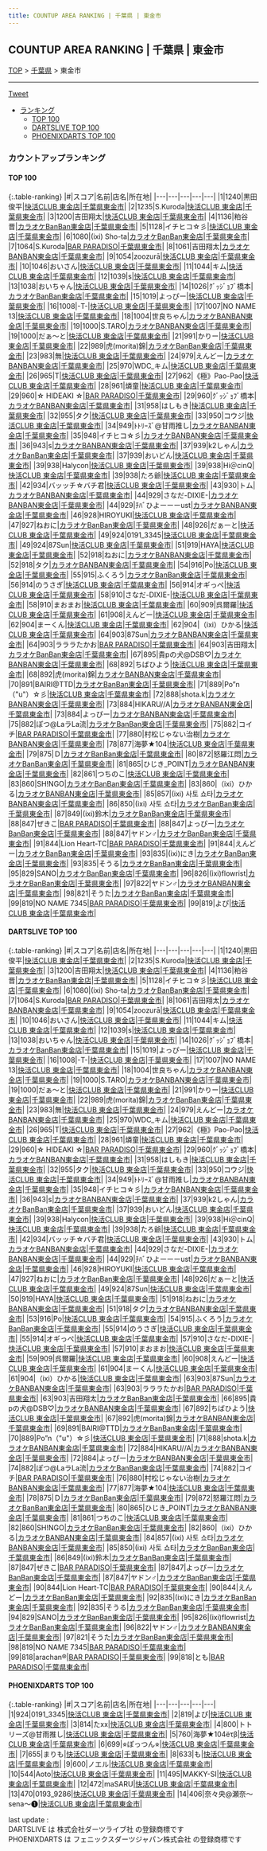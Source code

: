 ```yaml
---
title: COUNTUP AREA RANKING | 千葉県 | 東金市
---
```

## COUNTUP AREA RANKING | 千葉県 | 東金市

[TOP](/darts/rank/) > [千葉県](/darts/rank/千葉県/) > 東金市

___

<a href="https://twitter.com/share?ref_src=twsrc%5Etfw" data-text="COUNTUP AREA RANKING | 千葉県東金市" class="twitter-share-button" data-hashtags="DARTSLIVE,PHOENIXDARTS,darts,ダーツ" data-show-count="false">Tweet</a>

* [ランキング](#カウントアップランキング)
    * [TOP 100](#top-100)
    * [DARTSLIVE TOP 100](#dartslive-top-100)
    * [PHOENIXDARTS TOP 100](#phoenixdarts-top-100)

### カウントアップランキング

#### TOP 100



{:.table-ranking}
|#|スコア|名前|店名|所在地|
|---|---|---|---|---|
|1|1240|<span class="rank-name-dl">黒田 俊平</span>|<a href="https://search.dartslive.com/jp/shop/4d7c49cbfbcb41c65f9f3321c1147265">快活CLUB 東金店</a>|<a href="/darts/rank/千葉県/東金市">千葉県東金市</a>|
|2|1235|<span class="rank-name-dl">S.Kuroda</span>|<a href="https://search.dartslive.com/jp/shop/4d7c49cbfbcb41c65f9f3321c1147265">快活CLUB 東金店</a>|<a href="/darts/rank/千葉県/東金市">千葉県東金市</a>|
|3|1200|<span class="rank-name-dl">吉田翔太</span>|<a href="https://search.dartslive.com/jp/shop/4d7c49cbfbcb41c65f9f3321c1147265">快活CLUB 東金店</a>|<a href="/darts/rank/千葉県/東金市">千葉県東金市</a>|
|4|1136|<span class="rank-name-dl">粕谷　晋</span>|<a href="https://search.dartslive.com/jp/shop/6c688163fdbaffdf0d9b047a20a7ba1e">カラオケBanBan東金店</a>|<a href="/darts/rank/千葉県/東金市">千葉県東金市</a>|
|5|1128|<span class="rank-name-dl">イチヒコ☆彡</span>|<a href="https://search.dartslive.com/jp/shop/4d7c49cbfbcb41c65f9f3321c1147265">快活CLUB 東金店</a>|<a href="/darts/rank/千葉県/東金市">千葉県東金市</a>|
|6|1080|<span class="rank-name-dl">(ixi) Sho-ta</span>|<a href="https://search.dartslive.com/jp/shop/6c688163fdbaffdf0d9b047a20a7ba1e">カラオケBanBan東金店</a>|<a href="/darts/rank/千葉県/東金市">千葉県東金市</a>|
|7|1064|<span class="rank-name-dl">S.Kuroda</span>|<a href="https://search.dartslive.com/jp/shop/f03f84e544e5cab50d9b047a20a7ba1e">BAR PARADISO</a>|<a href="/darts/rank/千葉県/東金市">千葉県東金市</a>|
|8|1061|<span class="rank-name-dl">吉田翔太</span>|<a href="https://search.dartslive.com/jp/shop/6c688163fdbaffdf0d9b047a20a7ba1e">カラオケBANBAN東金店</a>|<a href="/darts/rank/千葉県/東金市">千葉県東金市</a>|
|9|1054|<span class="rank-name-dl">zoozurā</span>|<a href="https://search.dartslive.com/jp/shop/4d7c49cbfbcb41c65f9f3321c1147265">快活CLUB 東金店</a>|<a href="/darts/rank/千葉県/東金市">千葉県東金市</a>|
|10|1046|<span class="rank-name-dl">おいさん</span>|<a href="https://search.dartslive.com/jp/shop/4d7c49cbfbcb41c65f9f3321c1147265">快活CLUB 東金店</a>|<a href="/darts/rank/千葉県/東金市">千葉県東金市</a>|
|11|1044|<span class="rank-name-dl">キム</span>|<a href="https://search.dartslive.com/jp/shop/4d7c49cbfbcb41c65f9f3321c1147265">快活CLUB 東金店</a>|<a href="/darts/rank/千葉県/東金市">千葉県東金市</a>|
|12|1039|<span class="rank-name-dl">s</span>|<a href="https://search.dartslive.com/jp/shop/4d7c49cbfbcb41c65f9f3321c1147265">快活CLUB 東金店</a>|<a href="/darts/rank/千葉県/東金市">千葉県東金市</a>|
|13|1038|<span class="rank-name-dl">おいちゃん</span>|<a href="https://search.dartslive.com/jp/shop/4d7c49cbfbcb41c65f9f3321c1147265">快活CLUB 東金店</a>|<a href="/darts/rank/千葉県/東金市">千葉県東金市</a>|
|14|1026|<span class="rank-name-dl">ｸﾞｯｼﾞｮﾌﾞ橋本</span>|<a href="https://search.dartslive.com/jp/shop/6c688163fdbaffdf0d9b047a20a7ba1e">カラオケBanBan東金店</a>|<a href="/darts/rank/千葉県/東金市">千葉県東金市</a>|
|15|1019|<span class="rank-name-dl">よっぴー</span>|<a href="https://search.dartslive.com/jp/shop/4d7c49cbfbcb41c65f9f3321c1147265">快活CLUB 東金店</a>|<a href="/darts/rank/千葉県/東金市">千葉県東金市</a>|
|16|1008|<span class="rank-name-dl">-T-</span>|<a href="https://search.dartslive.com/jp/shop/4d7c49cbfbcb41c65f9f3321c1147265">快活CLUB 東金店</a>|<a href="/darts/rank/千葉県/東金市">千葉県東金市</a>|
|17|1007|<span class="rank-name-dl">NO NAME 13</span>|<a href="https://search.dartslive.com/jp/shop/4d7c49cbfbcb41c65f9f3321c1147265">快活CLUB 東金店</a>|<a href="/darts/rank/千葉県/東金市">千葉県東金市</a>|
|18|1004|<span class="rank-name-dl">世良ちゃん</span>|<a href="https://search.dartslive.com/jp/shop/6c688163fdbaffdf0d9b047a20a7ba1e">カラオケBANBAN東金店</a>|<a href="/darts/rank/千葉県/東金市">千葉県東金市</a>|
|19|1000|<span class="rank-name-dl">S.TARO</span>|<a href="https://search.dartslive.com/jp/shop/6c688163fdbaffdf0d9b047a20a7ba1e">カラオケBANBAN東金店</a>|<a href="/darts/rank/千葉県/東金市">千葉県東金市</a>|
|19|1000|<span class="rank-name-dl">だぁ〜と</span>|<a href="https://search.dartslive.com/jp/shop/4d7c49cbfbcb41c65f9f3321c1147265">快活CLUB 東金店</a>|<a href="/darts/rank/千葉県/東金市">千葉県東金市</a>|
|21|991|<span class="rank-name-dl">かりー</span>|<a href="https://search.dartslive.com/jp/shop/4d7c49cbfbcb41c65f9f3321c1147265">快活CLUB 東金店</a>|<a href="/darts/rank/千葉県/東金市">千葉県東金市</a>|
|22|989|<span class="rank-name-dl">虎(morita)錦</span>|<a href="https://search.dartslive.com/jp/shop/6c688163fdbaffdf0d9b047a20a7ba1e">カラオケBanBan東金店</a>|<a href="/darts/rank/千葉県/東金市">千葉県東金市</a>|
|23|983|<span class="rank-name-dl">無</span>|<a href="https://search.dartslive.com/jp/shop/4d7c49cbfbcb41c65f9f3321c1147265">快活CLUB 東金店</a>|<a href="/darts/rank/千葉県/東金市">千葉県東金市</a>|
|24|979|<span class="rank-name-dl">えんどー</span>|<a href="https://search.dartslive.com/jp/shop/6c688163fdbaffdf0d9b047a20a7ba1e">カラオケBANBAN東金店</a>|<a href="/darts/rank/千葉県/東金市">千葉県東金市</a>|
|25|970|<span class="rank-name-dl">WDC_キム</span>|<a href="https://search.dartslive.com/jp/shop/4d7c49cbfbcb41c65f9f3321c1147265">快活CLUB 東金店</a>|<a href="/darts/rank/千葉県/東金市">千葉県東金市</a>|
|26|965|<span class="rank-name-dl">T</span>|<a href="https://search.dartslive.com/jp/shop/4d7c49cbfbcb41c65f9f3321c1147265">快活CLUB 東金店</a>|<a href="/darts/rank/千葉県/東金市">千葉県東金市</a>|
|27|962|<span class="rank-name-dl">《極》Pao-Pao</span>|<a href="https://search.dartslive.com/jp/shop/4d7c49cbfbcb41c65f9f3321c1147265">快活CLUB 東金店</a>|<a href="/darts/rank/千葉県/東金市">千葉県東金市</a>|
|28|961|<span class="rank-name-dl">燐童</span>|<a href="https://search.dartslive.com/jp/shop/4d7c49cbfbcb41c65f9f3321c1147265">快活CLUB 東金店</a>|<a href="/darts/rank/千葉県/東金市">千葉県東金市</a>|
|29|960|<span class="rank-name-dl">☆ HIDEAKI ☆</span>|<a href="https://search.dartslive.com/jp/shop/f03f84e544e5cab50d9b047a20a7ba1e">BAR PARADISO</a>|<a href="/darts/rank/千葉県/東金市">千葉県東金市</a>|
|29|960|<span class="rank-name-dl">ｸﾞｯｼﾞｮﾌﾞ橋本</span>|<a href="https://search.dartslive.com/jp/shop/6c688163fdbaffdf0d9b047a20a7ba1e">カラオケBANBAN東金店</a>|<a href="/darts/rank/千葉県/東金市">千葉県東金市</a>|
|31|958|<span class="rank-name-dl">はしもき</span>|<a href="https://search.dartslive.com/jp/shop/4d7c49cbfbcb41c65f9f3321c1147265">快活CLUB 東金店</a>|<a href="/darts/rank/千葉県/東金市">千葉県東金市</a>|
|32|955|<span class="rank-name-dl">タク</span>|<a href="https://search.dartslive.com/jp/shop/4d7c49cbfbcb41c65f9f3321c1147265">快活CLUB 東金店</a>|<a href="/darts/rank/千葉県/東金市">千葉県東金市</a>|
|33|950|<span class="rank-name-dl">コウジ</span>|<a href="https://search.dartslive.com/jp/shop/4d7c49cbfbcb41c65f9f3321c1147265">快活CLUB 東金店</a>|<a href="/darts/rank/千葉県/東金市">千葉県東金市</a>|
|34|949|<span class="rank-name-dl">ﾄﾄﾘｰｽﾞ@甘雨推し</span>|<a href="https://search.dartslive.com/jp/shop/6c688163fdbaffdf0d9b047a20a7ba1e">カラオケBANBAN東金店</a>|<a href="/darts/rank/千葉県/東金市">千葉県東金市</a>|
|35|948|<span class="rank-name-dl">イチヒコ☆彡</span>|<a href="https://search.dartslive.com/jp/shop/6c688163fdbaffdf0d9b047a20a7ba1e">カラオケBANBAN東金店</a>|<a href="/darts/rank/千葉県/東金市">千葉県東金市</a>|
|36|943|<span class="rank-name-dl">s</span>|<a href="https://search.dartslive.com/jp/shop/6c688163fdbaffdf0d9b047a20a7ba1e">カラオケBANBAN東金店</a>|<a href="/darts/rank/千葉県/東金市">千葉県東金市</a>|
|37|939|<span class="rank-name-dl">k2しゃん</span>|<a href="https://search.dartslive.com/jp/shop/6c688163fdbaffdf0d9b047a20a7ba1e">カラオケBanBan東金店</a>|<a href="/darts/rank/千葉県/東金市">千葉県東金市</a>|
|37|939|<span class="rank-name-dl">おいどん</span>|<a href="https://search.dartslive.com/jp/shop/4d7c49cbfbcb41c65f9f3321c1147265">快活CLUB 東金店</a>|<a href="/darts/rank/千葉県/東金市">千葉県東金市</a>|
|39|938|<span class="rank-name-dl">Halycon</span>|<a href="https://search.dartslive.com/jp/shop/4d7c49cbfbcb41c65f9f3321c1147265">快活CLUB 東金店</a>|<a href="/darts/rank/千葉県/東金市">千葉県東金市</a>|
|39|938|<span class="rank-name-dl">Hi＠cinQ</span>|<a href="https://search.dartslive.com/jp/shop/4d7c49cbfbcb41c65f9f3321c1147265">快活CLUB 東金店</a>|<a href="/darts/rank/千葉県/東金市">千葉県東金市</a>|
|39|938|<span class="rank-name-dl">たろ爺</span>|<a href="https://search.dartslive.com/jp/shop/4d7c49cbfbcb41c65f9f3321c1147265">快活CLUB 東金店</a>|<a href="/darts/rank/千葉県/東金市">千葉県東金市</a>|
|42|934|<span class="rank-name-dl">バッッチ☆バチ君</span>|<a href="https://search.dartslive.com/jp/shop/4d7c49cbfbcb41c65f9f3321c1147265">快活CLUB 東金店</a>|<a href="/darts/rank/千葉県/東金市">千葉県東金市</a>|
|43|930|<span class="rank-name-dl">トム</span>|<a href="https://search.dartslive.com/jp/shop/6c688163fdbaffdf0d9b047a20a7ba1e">カラオケBANBAN東金店</a>|<a href="/darts/rank/千葉県/東金市">千葉県東金市</a>|
|44|929|<span class="rank-name-dl">さなだ-DIXIE-</span>|<a href="https://search.dartslive.com/jp/shop/6c688163fdbaffdf0d9b047a20a7ba1e">カラオケBANBAN東金店</a>|<a href="/darts/rank/千葉県/東金市">千葉県東金市</a>|
|44|929|<span class="rank-name-dl">ﾁﾊﾞひよーーーust</span>|<a href="https://search.dartslive.com/jp/shop/6c688163fdbaffdf0d9b047a20a7ba1e">カラオケBANBAN東金店</a>|<a href="/darts/rank/千葉県/東金市">千葉県東金市</a>|
|46|928|<span class="rank-name-dl">HIROYUKI</span>|<a href="https://search.dartslive.com/jp/shop/4d7c49cbfbcb41c65f9f3321c1147265">快活CLUB 東金店</a>|<a href="/darts/rank/千葉県/東金市">千葉県東金市</a>|
|47|927|<span class="rank-name-dl">ねおに</span>|<a href="https://search.dartslive.com/jp/shop/6c688163fdbaffdf0d9b047a20a7ba1e">カラオケBanBan東金店</a>|<a href="/darts/rank/千葉県/東金市">千葉県東金市</a>|
|48|926|<span class="rank-name-dl">だぁーと</span>|<a href="https://search.dartslive.com/jp/shop/4d7c49cbfbcb41c65f9f3321c1147265">快活CLUB 東金店</a>|<a href="/darts/rank/千葉県/東金市">千葉県東金市</a>|
|49|924|<span class="rank-name-pd">0191_3345</span>|<a href="https://vs.phoenixdarts.com/jp/shop/shopDetailInfo/s_9923?s_seq=9923">快活CLUB 東金店</a>|<a href="/darts/rank/千葉県/東金市">千葉県東金市</a>|
|49|924|<span class="rank-name-dl">87Sun</span>|<a href="https://search.dartslive.com/jp/shop/4d7c49cbfbcb41c65f9f3321c1147265">快活CLUB 東金店</a>|<a href="/darts/rank/千葉県/東金市">千葉県東金市</a>|
|51|919|<span class="rank-name-dl">HAYA</span>|<a href="https://search.dartslive.com/jp/shop/4d7c49cbfbcb41c65f9f3321c1147265">快活CLUB 東金店</a>|<a href="/darts/rank/千葉県/東金市">千葉県東金市</a>|
|52|918|<span class="rank-name-dl">ねおに</span>|<a href="https://search.dartslive.com/jp/shop/6c688163fdbaffdf0d9b047a20a7ba1e">カラオケBANBAN東金店</a>|<a href="/darts/rank/千葉県/東金市">千葉県東金市</a>|
|52|918|<span class="rank-name-dl">タク</span>|<a href="https://search.dartslive.com/jp/shop/6c688163fdbaffdf0d9b047a20a7ba1e">カラオケBANBAN東金店</a>|<a href="/darts/rank/千葉県/東金市">千葉県東金市</a>|
|54|916|<span class="rank-name-dl">Po</span>|<a href="https://search.dartslive.com/jp/shop/4d7c49cbfbcb41c65f9f3321c1147265">快活CLUB 東金店</a>|<a href="/darts/rank/千葉県/東金市">千葉県東金市</a>|
|55|915|<span class="rank-name-dl">ふくろう</span>|<a href="https://search.dartslive.com/jp/shop/6c688163fdbaffdf0d9b047a20a7ba1e">カラオケBanBan東金店</a>|<a href="/darts/rank/千葉県/東金市">千葉県東金市</a>|
|56|914|<span class="rank-name-dl">のうさぎ</span>|<a href="https://search.dartslive.com/jp/shop/4d7c49cbfbcb41c65f9f3321c1147265">快活CLUB 東金店</a>|<a href="/darts/rank/千葉県/東金市">千葉県東金市</a>|
|56|914|<span class="rank-name-dl">オギっぺ</span>|<a href="https://search.dartslive.com/jp/shop/4d7c49cbfbcb41c65f9f3321c1147265">快活CLUB 東金店</a>|<a href="/darts/rank/千葉県/東金市">千葉県東金市</a>|
|58|910|<span class="rank-name-dl">さなだ-DIXIE-</span>|<a href="https://search.dartslive.com/jp/shop/4d7c49cbfbcb41c65f9f3321c1147265">快活CLUB 東金店</a>|<a href="/darts/rank/千葉県/東金市">千葉県東金市</a>|
|58|910|<span class="rank-name-dl">まおまお</span>|<a href="https://search.dartslive.com/jp/shop/4d7c49cbfbcb41c65f9f3321c1147265">快活CLUB 東金店</a>|<a href="/darts/rank/千葉県/東金市">千葉県東金市</a>|
|60|909|<span class="rank-name-dl">呉爾羅</span>|<a href="https://search.dartslive.com/jp/shop/4d7c49cbfbcb41c65f9f3321c1147265">快活CLUB 東金店</a>|<a href="/darts/rank/千葉県/東金市">千葉県東金市</a>|
|61|908|<span class="rank-name-dl">えんどー</span>|<a href="https://search.dartslive.com/jp/shop/4d7c49cbfbcb41c65f9f3321c1147265">快活CLUB 東金店</a>|<a href="/darts/rank/千葉県/東金市">千葉県東金市</a>|
|62|904|<span class="rank-name-dl">まーくん</span>|<a href="https://search.dartslive.com/jp/shop/4d7c49cbfbcb41c65f9f3321c1147265">快活CLUB 東金店</a>|<a href="/darts/rank/千葉県/東金市">千葉県東金市</a>|
|62|904|<span class="rank-name-dl">（ixi）ひかる</span>|<a href="https://search.dartslive.com/jp/shop/4d7c49cbfbcb41c65f9f3321c1147265">快活CLUB 東金店</a>|<a href="/darts/rank/千葉県/東金市">千葉県東金市</a>|
|64|903|<span class="rank-name-dl">87Sun</span>|<a href="https://search.dartslive.com/jp/shop/6c688163fdbaffdf0d9b047a20a7ba1e">カラオケBANBAN東金店</a>|<a href="/darts/rank/千葉県/東金市">千葉県東金市</a>|
|64|903|<span class="rank-name-dl">ラララたかお</span>|<a href="https://search.dartslive.com/jp/shop/f03f84e544e5cab50d9b047a20a7ba1e">BAR PARADISO</a>|<a href="/darts/rank/千葉県/東金市">千葉県東金市</a>|
|64|903|<span class="rank-name-dl">吉田翔太</span>|<a href="https://search.dartslive.com/jp/shop/6c688163fdbaffdf0d9b047a20a7ba1e">カラオケBanBan東金店</a>|<a href="/darts/rank/千葉県/東金市">千葉県東金市</a>|
|67|895|<span class="rank-name-dl">貴pの犬@DSB♡</span>|<a href="https://search.dartslive.com/jp/shop/6c688163fdbaffdf0d9b047a20a7ba1e">カラオケBANBAN東金店</a>|<a href="/darts/rank/千葉県/東金市">千葉県東金市</a>|
|68|892|<span class="rank-name-dl">ちばひよう</span>|<a href="https://search.dartslive.com/jp/shop/4d7c49cbfbcb41c65f9f3321c1147265">快活CLUB 東金店</a>|<a href="/darts/rank/千葉県/東金市">千葉県東金市</a>|
|68|892|<span class="rank-name-dl">虎(morita)錦</span>|<a href="https://search.dartslive.com/jp/shop/6c688163fdbaffdf0d9b047a20a7ba1e">カラオケBANBAN東金店</a>|<a href="/darts/rank/千葉県/東金市">千葉県東金市</a>|
|70|891|<span class="rank-name-dl">BAIRI@TTD</span>|<a href="https://search.dartslive.com/jp/shop/6c688163fdbaffdf0d9b047a20a7ba1e">カラオケBanBan東金店</a>|<a href="/darts/rank/千葉県/東金市">千葉県東金市</a>|
|71|889|<span class="rank-name-dl">Po”n（&quot;u&quot;）☆彡</span>|<a href="https://search.dartslive.com/jp/shop/4d7c49cbfbcb41c65f9f3321c1147265">快活CLUB 東金店</a>|<a href="/darts/rank/千葉県/東金市">千葉県東金市</a>|
|72|888|<span class="rank-name-dl">shota.k</span>|<a href="https://search.dartslive.com/jp/shop/6c688163fdbaffdf0d9b047a20a7ba1e">カラオケBANBAN東金店</a>|<a href="/darts/rank/千葉県/東金市">千葉県東金市</a>|
|73|884|<span class="rank-name-dl">HIKARU//A</span>|<a href="https://search.dartslive.com/jp/shop/6c688163fdbaffdf0d9b047a20a7ba1e">カラオケBANBAN東金店</a>|<a href="/darts/rank/千葉県/東金市">千葉県東金市</a>|
|73|884|<span class="rank-name-dl">よっぴー</span>|<a href="https://search.dartslive.com/jp/shop/6c688163fdbaffdf0d9b047a20a7ba1e">カラオケBANBAN東金店</a>|<a href="/darts/rank/千葉県/東金市">千葉県東金市</a>|
|75|882|<span class="rank-name-dl">ぽつ@LaラLa流</span>|<a href="https://search.dartslive.com/jp/shop/6c688163fdbaffdf0d9b047a20a7ba1e">カラオケBanBan東金店</a>|<a href="/darts/rank/千葉県/東金市">千葉県東金市</a>|
|75|882|<span class="rank-name-dl">コイチ</span>|<a href="https://search.dartslive.com/jp/shop/f03f84e544e5cab50d9b047a20a7ba1e">BAR PARADISO</a>|<a href="/darts/rank/千葉県/東金市">千葉県東金市</a>|
|77|880|<span class="rank-name-dl">村松じゃない治樹</span>|<a href="https://search.dartslive.com/jp/shop/6c688163fdbaffdf0d9b047a20a7ba1e">カラオケBANBAN東金店</a>|<a href="/darts/rank/千葉県/東金市">千葉県東金市</a>|
|78|877|<span class="rank-name-dl">海夢★104</span>|<a href="https://search.dartslive.com/jp/shop/4d7c49cbfbcb41c65f9f3321c1147265">快活CLUB 東金店</a>|<a href="/darts/rank/千葉県/東金市">千葉県東金市</a>|
|79|875|<span class="rank-name-dl">Ｄ</span>|<a href="https://search.dartslive.com/jp/shop/6c688163fdbaffdf0d9b047a20a7ba1e">カラオケBanBan東金店</a>|<a href="/darts/rank/千葉県/東金市">千葉県東金市</a>|
|80|872|<span class="rank-name-dl">怒羅江悶</span>|<a href="https://search.dartslive.com/jp/shop/6c688163fdbaffdf0d9b047a20a7ba1e">カラオケBanBan東金店</a>|<a href="/darts/rank/千葉県/東金市">千葉県東金市</a>|
|81|865|<span class="rank-name-dl">ひじき_POINT</span>|<a href="https://search.dartslive.com/jp/shop/6c688163fdbaffdf0d9b047a20a7ba1e">カラオケBANBAN東金店</a>|<a href="/darts/rank/千葉県/東金市">千葉県東金市</a>|
|82|861|<span class="rank-name-dl">つちのこ</span>|<a href="https://search.dartslive.com/jp/shop/4d7c49cbfbcb41c65f9f3321c1147265">快活CLUB 東金店</a>|<a href="/darts/rank/千葉県/東金市">千葉県東金市</a>|
|83|860|<span class="rank-name-dl">SH!NGO</span>|<a href="https://search.dartslive.com/jp/shop/6c688163fdbaffdf0d9b047a20a7ba1e">カラオケBanBan東金店</a>|<a href="/darts/rank/千葉県/東金市">千葉県東金市</a>|
|83|860|<span class="rank-name-dl">（ixi）ひかる</span>|<a href="https://search.dartslive.com/jp/shop/6c688163fdbaffdf0d9b047a20a7ba1e">カラオケBANBAN東金店</a>|<a href="/darts/rank/千葉県/東金市">千葉県東金市</a>|
|85|857|<span class="rank-name-dl">(ixi) 사토 쇼타</span>|<a href="https://search.dartslive.com/jp/shop/6c688163fdbaffdf0d9b047a20a7ba1e">カラオケBANBAN東金店</a>|<a href="/darts/rank/千葉県/東金市">千葉県東金市</a>|
|86|850|<span class="rank-name-dl">(ixi) 사토 쇼타</span>|<a href="https://search.dartslive.com/jp/shop/6c688163fdbaffdf0d9b047a20a7ba1e">カラオケBanBan東金店</a>|<a href="/darts/rank/千葉県/東金市">千葉県東金市</a>|
|87|849|<span class="rank-name-dl">(ixi)鈴木</span>|<a href="https://search.dartslive.com/jp/shop/6c688163fdbaffdf0d9b047a20a7ba1e">カラオケBanBan東金店</a>|<a href="/darts/rank/千葉県/東金市">千葉県東金市</a>|
|88|847|<span class="rank-name-dl">ぜきこ</span>|<a href="https://search.dartslive.com/jp/shop/f03f84e544e5cab50d9b047a20a7ba1e">BAR PARADISO</a>|<a href="/darts/rank/千葉県/東金市">千葉県東金市</a>|
|88|847|<span class="rank-name-dl">よっぴー</span>|<a href="https://search.dartslive.com/jp/shop/6c688163fdbaffdf0d9b047a20a7ba1e">カラオケBanBan東金店</a>|<a href="/darts/rank/千葉県/東金市">千葉県東金市</a>|
|88|847|<span class="rank-name-dl">ヤドン♂</span>|<a href="https://search.dartslive.com/jp/shop/6c688163fdbaffdf0d9b047a20a7ba1e">カラオケBanBan東金店</a>|<a href="/darts/rank/千葉県/東金市">千葉県東金市</a>|
|91|844|<span class="rank-name-dl">Lion Heart-TC</span>|<a href="https://search.dartslive.com/jp/shop/f03f84e544e5cab50d9b047a20a7ba1e">BAR PARADISO</a>|<a href="/darts/rank/千葉県/東金市">千葉県東金市</a>|
|91|844|<span class="rank-name-dl">えんどー</span>|<a href="https://search.dartslive.com/jp/shop/6c688163fdbaffdf0d9b047a20a7ba1e">カラオケBanBan東金店</a>|<a href="/darts/rank/千葉県/東金市">千葉県東金市</a>|
|93|835|<span class="rank-name-dl">(ixi)にき</span>|<a href="https://search.dartslive.com/jp/shop/6c688163fdbaffdf0d9b047a20a7ba1e">カラオケBanBan東金店</a>|<a href="/darts/rank/千葉県/東金市">千葉県東金市</a>|
|93|835|<span class="rank-name-dl">そうる</span>|<a href="https://search.dartslive.com/jp/shop/6c688163fdbaffdf0d9b047a20a7ba1e">カラオケBanBan東金店</a>|<a href="/darts/rank/千葉県/東金市">千葉県東金市</a>|
|95|829|<span class="rank-name-dl">SANO</span>|<a href="https://search.dartslive.com/jp/shop/6c688163fdbaffdf0d9b047a20a7ba1e">カラオケBanBan東金店</a>|<a href="/darts/rank/千葉県/東金市">千葉県東金市</a>|
|96|826|<span class="rank-name-dl">(ixi)flowrist</span>|<a href="https://search.dartslive.com/jp/shop/6c688163fdbaffdf0d9b047a20a7ba1e">カラオケBanBan東金店</a>|<a href="/darts/rank/千葉県/東金市">千葉県東金市</a>|
|97|822|<span class="rank-name-dl">ヤドン♂</span>|<a href="https://search.dartslive.com/jp/shop/6c688163fdbaffdf0d9b047a20a7ba1e">カラオケBANBAN東金店</a>|<a href="/darts/rank/千葉県/東金市">千葉県東金市</a>|
|98|821|<span class="rank-name-dl">そうた</span>|<a href="https://search.dartslive.com/jp/shop/6c688163fdbaffdf0d9b047a20a7ba1e">カラオケBanBan東金店</a>|<a href="/darts/rank/千葉県/東金市">千葉県東金市</a>|
|99|819|<span class="rank-name-dl">NO NAME 7345</span>|<a href="https://search.dartslive.com/jp/shop/f03f84e544e5cab50d9b047a20a7ba1e">BAR PARADISO</a>|<a href="/darts/rank/千葉県/東金市">千葉県東金市</a>|
|99|819|<span class="rank-name-pd">よぴ</span>|<a href="https://vs.phoenixdarts.com/jp/shop/shopDetailInfo/s_9923?s_seq=9923">快活CLUB 東金店</a>|<a href="/darts/rank/千葉県/東金市">千葉県東金市</a>|


#### DARTSLIVE TOP 100



{:.table-ranking}
|#|スコア|名前|店名|所在地|
|---|---|---|---|---|
|1|1240|<span class="rank-name-dl">黒田 俊平</span>|<a href="https://search.dartslive.com/jp/shop/4d7c49cbfbcb41c65f9f3321c1147265">快活CLUB 東金店</a>|<a href="/darts/rank/千葉県/東金市">千葉県東金市</a>|
|2|1235|<span class="rank-name-dl">S.Kuroda</span>|<a href="https://search.dartslive.com/jp/shop/4d7c49cbfbcb41c65f9f3321c1147265">快活CLUB 東金店</a>|<a href="/darts/rank/千葉県/東金市">千葉県東金市</a>|
|3|1200|<span class="rank-name-dl">吉田翔太</span>|<a href="https://search.dartslive.com/jp/shop/4d7c49cbfbcb41c65f9f3321c1147265">快活CLUB 東金店</a>|<a href="/darts/rank/千葉県/東金市">千葉県東金市</a>|
|4|1136|<span class="rank-name-dl">粕谷　晋</span>|<a href="https://search.dartslive.com/jp/shop/6c688163fdbaffdf0d9b047a20a7ba1e">カラオケBanBan東金店</a>|<a href="/darts/rank/千葉県/東金市">千葉県東金市</a>|
|5|1128|<span class="rank-name-dl">イチヒコ☆彡</span>|<a href="https://search.dartslive.com/jp/shop/4d7c49cbfbcb41c65f9f3321c1147265">快活CLUB 東金店</a>|<a href="/darts/rank/千葉県/東金市">千葉県東金市</a>|
|6|1080|<span class="rank-name-dl">(ixi) Sho-ta</span>|<a href="https://search.dartslive.com/jp/shop/6c688163fdbaffdf0d9b047a20a7ba1e">カラオケBanBan東金店</a>|<a href="/darts/rank/千葉県/東金市">千葉県東金市</a>|
|7|1064|<span class="rank-name-dl">S.Kuroda</span>|<a href="https://search.dartslive.com/jp/shop/f03f84e544e5cab50d9b047a20a7ba1e">BAR PARADISO</a>|<a href="/darts/rank/千葉県/東金市">千葉県東金市</a>|
|8|1061|<span class="rank-name-dl">吉田翔太</span>|<a href="https://search.dartslive.com/jp/shop/6c688163fdbaffdf0d9b047a20a7ba1e">カラオケBANBAN東金店</a>|<a href="/darts/rank/千葉県/東金市">千葉県東金市</a>|
|9|1054|<span class="rank-name-dl">zoozurā</span>|<a href="https://search.dartslive.com/jp/shop/4d7c49cbfbcb41c65f9f3321c1147265">快活CLUB 東金店</a>|<a href="/darts/rank/千葉県/東金市">千葉県東金市</a>|
|10|1046|<span class="rank-name-dl">おいさん</span>|<a href="https://search.dartslive.com/jp/shop/4d7c49cbfbcb41c65f9f3321c1147265">快活CLUB 東金店</a>|<a href="/darts/rank/千葉県/東金市">千葉県東金市</a>|
|11|1044|<span class="rank-name-dl">キム</span>|<a href="https://search.dartslive.com/jp/shop/4d7c49cbfbcb41c65f9f3321c1147265">快活CLUB 東金店</a>|<a href="/darts/rank/千葉県/東金市">千葉県東金市</a>|
|12|1039|<span class="rank-name-dl">s</span>|<a href="https://search.dartslive.com/jp/shop/4d7c49cbfbcb41c65f9f3321c1147265">快活CLUB 東金店</a>|<a href="/darts/rank/千葉県/東金市">千葉県東金市</a>|
|13|1038|<span class="rank-name-dl">おいちゃん</span>|<a href="https://search.dartslive.com/jp/shop/4d7c49cbfbcb41c65f9f3321c1147265">快活CLUB 東金店</a>|<a href="/darts/rank/千葉県/東金市">千葉県東金市</a>|
|14|1026|<span class="rank-name-dl">ｸﾞｯｼﾞｮﾌﾞ橋本</span>|<a href="https://search.dartslive.com/jp/shop/6c688163fdbaffdf0d9b047a20a7ba1e">カラオケBanBan東金店</a>|<a href="/darts/rank/千葉県/東金市">千葉県東金市</a>|
|15|1019|<span class="rank-name-dl">よっぴー</span>|<a href="https://search.dartslive.com/jp/shop/4d7c49cbfbcb41c65f9f3321c1147265">快活CLUB 東金店</a>|<a href="/darts/rank/千葉県/東金市">千葉県東金市</a>|
|16|1008|<span class="rank-name-dl">-T-</span>|<a href="https://search.dartslive.com/jp/shop/4d7c49cbfbcb41c65f9f3321c1147265">快活CLUB 東金店</a>|<a href="/darts/rank/千葉県/東金市">千葉県東金市</a>|
|17|1007|<span class="rank-name-dl">NO NAME 13</span>|<a href="https://search.dartslive.com/jp/shop/4d7c49cbfbcb41c65f9f3321c1147265">快活CLUB 東金店</a>|<a href="/darts/rank/千葉県/東金市">千葉県東金市</a>|
|18|1004|<span class="rank-name-dl">世良ちゃん</span>|<a href="https://search.dartslive.com/jp/shop/6c688163fdbaffdf0d9b047a20a7ba1e">カラオケBANBAN東金店</a>|<a href="/darts/rank/千葉県/東金市">千葉県東金市</a>|
|19|1000|<span class="rank-name-dl">S.TARO</span>|<a href="https://search.dartslive.com/jp/shop/6c688163fdbaffdf0d9b047a20a7ba1e">カラオケBANBAN東金店</a>|<a href="/darts/rank/千葉県/東金市">千葉県東金市</a>|
|19|1000|<span class="rank-name-dl">だぁ〜と</span>|<a href="https://search.dartslive.com/jp/shop/4d7c49cbfbcb41c65f9f3321c1147265">快活CLUB 東金店</a>|<a href="/darts/rank/千葉県/東金市">千葉県東金市</a>|
|21|991|<span class="rank-name-dl">かりー</span>|<a href="https://search.dartslive.com/jp/shop/4d7c49cbfbcb41c65f9f3321c1147265">快活CLUB 東金店</a>|<a href="/darts/rank/千葉県/東金市">千葉県東金市</a>|
|22|989|<span class="rank-name-dl">虎(morita)錦</span>|<a href="https://search.dartslive.com/jp/shop/6c688163fdbaffdf0d9b047a20a7ba1e">カラオケBanBan東金店</a>|<a href="/darts/rank/千葉県/東金市">千葉県東金市</a>|
|23|983|<span class="rank-name-dl">無</span>|<a href="https://search.dartslive.com/jp/shop/4d7c49cbfbcb41c65f9f3321c1147265">快活CLUB 東金店</a>|<a href="/darts/rank/千葉県/東金市">千葉県東金市</a>|
|24|979|<span class="rank-name-dl">えんどー</span>|<a href="https://search.dartslive.com/jp/shop/6c688163fdbaffdf0d9b047a20a7ba1e">カラオケBANBAN東金店</a>|<a href="/darts/rank/千葉県/東金市">千葉県東金市</a>|
|25|970|<span class="rank-name-dl">WDC_キム</span>|<a href="https://search.dartslive.com/jp/shop/4d7c49cbfbcb41c65f9f3321c1147265">快活CLUB 東金店</a>|<a href="/darts/rank/千葉県/東金市">千葉県東金市</a>|
|26|965|<span class="rank-name-dl">T</span>|<a href="https://search.dartslive.com/jp/shop/4d7c49cbfbcb41c65f9f3321c1147265">快活CLUB 東金店</a>|<a href="/darts/rank/千葉県/東金市">千葉県東金市</a>|
|27|962|<span class="rank-name-dl">《極》Pao-Pao</span>|<a href="https://search.dartslive.com/jp/shop/4d7c49cbfbcb41c65f9f3321c1147265">快活CLUB 東金店</a>|<a href="/darts/rank/千葉県/東金市">千葉県東金市</a>|
|28|961|<span class="rank-name-dl">燐童</span>|<a href="https://search.dartslive.com/jp/shop/4d7c49cbfbcb41c65f9f3321c1147265">快活CLUB 東金店</a>|<a href="/darts/rank/千葉県/東金市">千葉県東金市</a>|
|29|960|<span class="rank-name-dl">☆ HIDEAKI ☆</span>|<a href="https://search.dartslive.com/jp/shop/f03f84e544e5cab50d9b047a20a7ba1e">BAR PARADISO</a>|<a href="/darts/rank/千葉県/東金市">千葉県東金市</a>|
|29|960|<span class="rank-name-dl">ｸﾞｯｼﾞｮﾌﾞ橋本</span>|<a href="https://search.dartslive.com/jp/shop/6c688163fdbaffdf0d9b047a20a7ba1e">カラオケBANBAN東金店</a>|<a href="/darts/rank/千葉県/東金市">千葉県東金市</a>|
|31|958|<span class="rank-name-dl">はしもき</span>|<a href="https://search.dartslive.com/jp/shop/4d7c49cbfbcb41c65f9f3321c1147265">快活CLUB 東金店</a>|<a href="/darts/rank/千葉県/東金市">千葉県東金市</a>|
|32|955|<span class="rank-name-dl">タク</span>|<a href="https://search.dartslive.com/jp/shop/4d7c49cbfbcb41c65f9f3321c1147265">快活CLUB 東金店</a>|<a href="/darts/rank/千葉県/東金市">千葉県東金市</a>|
|33|950|<span class="rank-name-dl">コウジ</span>|<a href="https://search.dartslive.com/jp/shop/4d7c49cbfbcb41c65f9f3321c1147265">快活CLUB 東金店</a>|<a href="/darts/rank/千葉県/東金市">千葉県東金市</a>|
|34|949|<span class="rank-name-dl">ﾄﾄﾘｰｽﾞ@甘雨推し</span>|<a href="https://search.dartslive.com/jp/shop/6c688163fdbaffdf0d9b047a20a7ba1e">カラオケBANBAN東金店</a>|<a href="/darts/rank/千葉県/東金市">千葉県東金市</a>|
|35|948|<span class="rank-name-dl">イチヒコ☆彡</span>|<a href="https://search.dartslive.com/jp/shop/6c688163fdbaffdf0d9b047a20a7ba1e">カラオケBANBAN東金店</a>|<a href="/darts/rank/千葉県/東金市">千葉県東金市</a>|
|36|943|<span class="rank-name-dl">s</span>|<a href="https://search.dartslive.com/jp/shop/6c688163fdbaffdf0d9b047a20a7ba1e">カラオケBANBAN東金店</a>|<a href="/darts/rank/千葉県/東金市">千葉県東金市</a>|
|37|939|<span class="rank-name-dl">k2しゃん</span>|<a href="https://search.dartslive.com/jp/shop/6c688163fdbaffdf0d9b047a20a7ba1e">カラオケBanBan東金店</a>|<a href="/darts/rank/千葉県/東金市">千葉県東金市</a>|
|37|939|<span class="rank-name-dl">おいどん</span>|<a href="https://search.dartslive.com/jp/shop/4d7c49cbfbcb41c65f9f3321c1147265">快活CLUB 東金店</a>|<a href="/darts/rank/千葉県/東金市">千葉県東金市</a>|
|39|938|<span class="rank-name-dl">Halycon</span>|<a href="https://search.dartslive.com/jp/shop/4d7c49cbfbcb41c65f9f3321c1147265">快活CLUB 東金店</a>|<a href="/darts/rank/千葉県/東金市">千葉県東金市</a>|
|39|938|<span class="rank-name-dl">Hi＠cinQ</span>|<a href="https://search.dartslive.com/jp/shop/4d7c49cbfbcb41c65f9f3321c1147265">快活CLUB 東金店</a>|<a href="/darts/rank/千葉県/東金市">千葉県東金市</a>|
|39|938|<span class="rank-name-dl">たろ爺</span>|<a href="https://search.dartslive.com/jp/shop/4d7c49cbfbcb41c65f9f3321c1147265">快活CLUB 東金店</a>|<a href="/darts/rank/千葉県/東金市">千葉県東金市</a>|
|42|934|<span class="rank-name-dl">バッッチ☆バチ君</span>|<a href="https://search.dartslive.com/jp/shop/4d7c49cbfbcb41c65f9f3321c1147265">快活CLUB 東金店</a>|<a href="/darts/rank/千葉県/東金市">千葉県東金市</a>|
|43|930|<span class="rank-name-dl">トム</span>|<a href="https://search.dartslive.com/jp/shop/6c688163fdbaffdf0d9b047a20a7ba1e">カラオケBANBAN東金店</a>|<a href="/darts/rank/千葉県/東金市">千葉県東金市</a>|
|44|929|<span class="rank-name-dl">さなだ-DIXIE-</span>|<a href="https://search.dartslive.com/jp/shop/6c688163fdbaffdf0d9b047a20a7ba1e">カラオケBANBAN東金店</a>|<a href="/darts/rank/千葉県/東金市">千葉県東金市</a>|
|44|929|<span class="rank-name-dl">ﾁﾊﾞひよーーーust</span>|<a href="https://search.dartslive.com/jp/shop/6c688163fdbaffdf0d9b047a20a7ba1e">カラオケBANBAN東金店</a>|<a href="/darts/rank/千葉県/東金市">千葉県東金市</a>|
|46|928|<span class="rank-name-dl">HIROYUKI</span>|<a href="https://search.dartslive.com/jp/shop/4d7c49cbfbcb41c65f9f3321c1147265">快活CLUB 東金店</a>|<a href="/darts/rank/千葉県/東金市">千葉県東金市</a>|
|47|927|<span class="rank-name-dl">ねおに</span>|<a href="https://search.dartslive.com/jp/shop/6c688163fdbaffdf0d9b047a20a7ba1e">カラオケBanBan東金店</a>|<a href="/darts/rank/千葉県/東金市">千葉県東金市</a>|
|48|926|<span class="rank-name-dl">だぁーと</span>|<a href="https://search.dartslive.com/jp/shop/4d7c49cbfbcb41c65f9f3321c1147265">快活CLUB 東金店</a>|<a href="/darts/rank/千葉県/東金市">千葉県東金市</a>|
|49|924|<span class="rank-name-dl">87Sun</span>|<a href="https://search.dartslive.com/jp/shop/4d7c49cbfbcb41c65f9f3321c1147265">快活CLUB 東金店</a>|<a href="/darts/rank/千葉県/東金市">千葉県東金市</a>|
|50|919|<span class="rank-name-dl">HAYA</span>|<a href="https://search.dartslive.com/jp/shop/4d7c49cbfbcb41c65f9f3321c1147265">快活CLUB 東金店</a>|<a href="/darts/rank/千葉県/東金市">千葉県東金市</a>|
|51|918|<span class="rank-name-dl">ねおに</span>|<a href="https://search.dartslive.com/jp/shop/6c688163fdbaffdf0d9b047a20a7ba1e">カラオケBANBAN東金店</a>|<a href="/darts/rank/千葉県/東金市">千葉県東金市</a>|
|51|918|<span class="rank-name-dl">タク</span>|<a href="https://search.dartslive.com/jp/shop/6c688163fdbaffdf0d9b047a20a7ba1e">カラオケBANBAN東金店</a>|<a href="/darts/rank/千葉県/東金市">千葉県東金市</a>|
|53|916|<span class="rank-name-dl">Po</span>|<a href="https://search.dartslive.com/jp/shop/4d7c49cbfbcb41c65f9f3321c1147265">快活CLUB 東金店</a>|<a href="/darts/rank/千葉県/東金市">千葉県東金市</a>|
|54|915|<span class="rank-name-dl">ふくろう</span>|<a href="https://search.dartslive.com/jp/shop/6c688163fdbaffdf0d9b047a20a7ba1e">カラオケBanBan東金店</a>|<a href="/darts/rank/千葉県/東金市">千葉県東金市</a>|
|55|914|<span class="rank-name-dl">のうさぎ</span>|<a href="https://search.dartslive.com/jp/shop/4d7c49cbfbcb41c65f9f3321c1147265">快活CLUB 東金店</a>|<a href="/darts/rank/千葉県/東金市">千葉県東金市</a>|
|55|914|<span class="rank-name-dl">オギっぺ</span>|<a href="https://search.dartslive.com/jp/shop/4d7c49cbfbcb41c65f9f3321c1147265">快活CLUB 東金店</a>|<a href="/darts/rank/千葉県/東金市">千葉県東金市</a>|
|57|910|<span class="rank-name-dl">さなだ-DIXIE-</span>|<a href="https://search.dartslive.com/jp/shop/4d7c49cbfbcb41c65f9f3321c1147265">快活CLUB 東金店</a>|<a href="/darts/rank/千葉県/東金市">千葉県東金市</a>|
|57|910|<span class="rank-name-dl">まおまお</span>|<a href="https://search.dartslive.com/jp/shop/4d7c49cbfbcb41c65f9f3321c1147265">快活CLUB 東金店</a>|<a href="/darts/rank/千葉県/東金市">千葉県東金市</a>|
|59|909|<span class="rank-name-dl">呉爾羅</span>|<a href="https://search.dartslive.com/jp/shop/4d7c49cbfbcb41c65f9f3321c1147265">快活CLUB 東金店</a>|<a href="/darts/rank/千葉県/東金市">千葉県東金市</a>|
|60|908|<span class="rank-name-dl">えんどー</span>|<a href="https://search.dartslive.com/jp/shop/4d7c49cbfbcb41c65f9f3321c1147265">快活CLUB 東金店</a>|<a href="/darts/rank/千葉県/東金市">千葉県東金市</a>|
|61|904|<span class="rank-name-dl">まーくん</span>|<a href="https://search.dartslive.com/jp/shop/4d7c49cbfbcb41c65f9f3321c1147265">快活CLUB 東金店</a>|<a href="/darts/rank/千葉県/東金市">千葉県東金市</a>|
|61|904|<span class="rank-name-dl">（ixi）ひかる</span>|<a href="https://search.dartslive.com/jp/shop/4d7c49cbfbcb41c65f9f3321c1147265">快活CLUB 東金店</a>|<a href="/darts/rank/千葉県/東金市">千葉県東金市</a>|
|63|903|<span class="rank-name-dl">87Sun</span>|<a href="https://search.dartslive.com/jp/shop/6c688163fdbaffdf0d9b047a20a7ba1e">カラオケBANBAN東金店</a>|<a href="/darts/rank/千葉県/東金市">千葉県東金市</a>|
|63|903|<span class="rank-name-dl">ラララたかお</span>|<a href="https://search.dartslive.com/jp/shop/f03f84e544e5cab50d9b047a20a7ba1e">BAR PARADISO</a>|<a href="/darts/rank/千葉県/東金市">千葉県東金市</a>|
|63|903|<span class="rank-name-dl">吉田翔太</span>|<a href="https://search.dartslive.com/jp/shop/6c688163fdbaffdf0d9b047a20a7ba1e">カラオケBanBan東金店</a>|<a href="/darts/rank/千葉県/東金市">千葉県東金市</a>|
|66|895|<span class="rank-name-dl">貴pの犬@DSB♡</span>|<a href="https://search.dartslive.com/jp/shop/6c688163fdbaffdf0d9b047a20a7ba1e">カラオケBANBAN東金店</a>|<a href="/darts/rank/千葉県/東金市">千葉県東金市</a>|
|67|892|<span class="rank-name-dl">ちばひよう</span>|<a href="https://search.dartslive.com/jp/shop/4d7c49cbfbcb41c65f9f3321c1147265">快活CLUB 東金店</a>|<a href="/darts/rank/千葉県/東金市">千葉県東金市</a>|
|67|892|<span class="rank-name-dl">虎(morita)錦</span>|<a href="https://search.dartslive.com/jp/shop/6c688163fdbaffdf0d9b047a20a7ba1e">カラオケBANBAN東金店</a>|<a href="/darts/rank/千葉県/東金市">千葉県東金市</a>|
|69|891|<span class="rank-name-dl">BAIRI@TTD</span>|<a href="https://search.dartslive.com/jp/shop/6c688163fdbaffdf0d9b047a20a7ba1e">カラオケBanBan東金店</a>|<a href="/darts/rank/千葉県/東金市">千葉県東金市</a>|
|70|889|<span class="rank-name-dl">Po”n（&quot;u&quot;）☆彡</span>|<a href="https://search.dartslive.com/jp/shop/4d7c49cbfbcb41c65f9f3321c1147265">快活CLUB 東金店</a>|<a href="/darts/rank/千葉県/東金市">千葉県東金市</a>|
|71|888|<span class="rank-name-dl">shota.k</span>|<a href="https://search.dartslive.com/jp/shop/6c688163fdbaffdf0d9b047a20a7ba1e">カラオケBANBAN東金店</a>|<a href="/darts/rank/千葉県/東金市">千葉県東金市</a>|
|72|884|<span class="rank-name-dl">HIKARU//A</span>|<a href="https://search.dartslive.com/jp/shop/6c688163fdbaffdf0d9b047a20a7ba1e">カラオケBANBAN東金店</a>|<a href="/darts/rank/千葉県/東金市">千葉県東金市</a>|
|72|884|<span class="rank-name-dl">よっぴー</span>|<a href="https://search.dartslive.com/jp/shop/6c688163fdbaffdf0d9b047a20a7ba1e">カラオケBANBAN東金店</a>|<a href="/darts/rank/千葉県/東金市">千葉県東金市</a>|
|74|882|<span class="rank-name-dl">ぽつ@LaラLa流</span>|<a href="https://search.dartslive.com/jp/shop/6c688163fdbaffdf0d9b047a20a7ba1e">カラオケBanBan東金店</a>|<a href="/darts/rank/千葉県/東金市">千葉県東金市</a>|
|74|882|<span class="rank-name-dl">コイチ</span>|<a href="https://search.dartslive.com/jp/shop/f03f84e544e5cab50d9b047a20a7ba1e">BAR PARADISO</a>|<a href="/darts/rank/千葉県/東金市">千葉県東金市</a>|
|76|880|<span class="rank-name-dl">村松じゃない治樹</span>|<a href="https://search.dartslive.com/jp/shop/6c688163fdbaffdf0d9b047a20a7ba1e">カラオケBANBAN東金店</a>|<a href="/darts/rank/千葉県/東金市">千葉県東金市</a>|
|77|877|<span class="rank-name-dl">海夢★104</span>|<a href="https://search.dartslive.com/jp/shop/4d7c49cbfbcb41c65f9f3321c1147265">快活CLUB 東金店</a>|<a href="/darts/rank/千葉県/東金市">千葉県東金市</a>|
|78|875|<span class="rank-name-dl">Ｄ</span>|<a href="https://search.dartslive.com/jp/shop/6c688163fdbaffdf0d9b047a20a7ba1e">カラオケBanBan東金店</a>|<a href="/darts/rank/千葉県/東金市">千葉県東金市</a>|
|79|872|<span class="rank-name-dl">怒羅江悶</span>|<a href="https://search.dartslive.com/jp/shop/6c688163fdbaffdf0d9b047a20a7ba1e">カラオケBanBan東金店</a>|<a href="/darts/rank/千葉県/東金市">千葉県東金市</a>|
|80|865|<span class="rank-name-dl">ひじき_POINT</span>|<a href="https://search.dartslive.com/jp/shop/6c688163fdbaffdf0d9b047a20a7ba1e">カラオケBANBAN東金店</a>|<a href="/darts/rank/千葉県/東金市">千葉県東金市</a>|
|81|861|<span class="rank-name-dl">つちのこ</span>|<a href="https://search.dartslive.com/jp/shop/4d7c49cbfbcb41c65f9f3321c1147265">快活CLUB 東金店</a>|<a href="/darts/rank/千葉県/東金市">千葉県東金市</a>|
|82|860|<span class="rank-name-dl">SH!NGO</span>|<a href="https://search.dartslive.com/jp/shop/6c688163fdbaffdf0d9b047a20a7ba1e">カラオケBanBan東金店</a>|<a href="/darts/rank/千葉県/東金市">千葉県東金市</a>|
|82|860|<span class="rank-name-dl">（ixi）ひかる</span>|<a href="https://search.dartslive.com/jp/shop/6c688163fdbaffdf0d9b047a20a7ba1e">カラオケBANBAN東金店</a>|<a href="/darts/rank/千葉県/東金市">千葉県東金市</a>|
|84|857|<span class="rank-name-dl">(ixi) 사토 쇼타</span>|<a href="https://search.dartslive.com/jp/shop/6c688163fdbaffdf0d9b047a20a7ba1e">カラオケBANBAN東金店</a>|<a href="/darts/rank/千葉県/東金市">千葉県東金市</a>|
|85|850|<span class="rank-name-dl">(ixi) 사토 쇼타</span>|<a href="https://search.dartslive.com/jp/shop/6c688163fdbaffdf0d9b047a20a7ba1e">カラオケBanBan東金店</a>|<a href="/darts/rank/千葉県/東金市">千葉県東金市</a>|
|86|849|<span class="rank-name-dl">(ixi)鈴木</span>|<a href="https://search.dartslive.com/jp/shop/6c688163fdbaffdf0d9b047a20a7ba1e">カラオケBanBan東金店</a>|<a href="/darts/rank/千葉県/東金市">千葉県東金市</a>|
|87|847|<span class="rank-name-dl">ぜきこ</span>|<a href="https://search.dartslive.com/jp/shop/f03f84e544e5cab50d9b047a20a7ba1e">BAR PARADISO</a>|<a href="/darts/rank/千葉県/東金市">千葉県東金市</a>|
|87|847|<span class="rank-name-dl">よっぴー</span>|<a href="https://search.dartslive.com/jp/shop/6c688163fdbaffdf0d9b047a20a7ba1e">カラオケBanBan東金店</a>|<a href="/darts/rank/千葉県/東金市">千葉県東金市</a>|
|87|847|<span class="rank-name-dl">ヤドン♂</span>|<a href="https://search.dartslive.com/jp/shop/6c688163fdbaffdf0d9b047a20a7ba1e">カラオケBanBan東金店</a>|<a href="/darts/rank/千葉県/東金市">千葉県東金市</a>|
|90|844|<span class="rank-name-dl">Lion Heart-TC</span>|<a href="https://search.dartslive.com/jp/shop/f03f84e544e5cab50d9b047a20a7ba1e">BAR PARADISO</a>|<a href="/darts/rank/千葉県/東金市">千葉県東金市</a>|
|90|844|<span class="rank-name-dl">えんどー</span>|<a href="https://search.dartslive.com/jp/shop/6c688163fdbaffdf0d9b047a20a7ba1e">カラオケBanBan東金店</a>|<a href="/darts/rank/千葉県/東金市">千葉県東金市</a>|
|92|835|<span class="rank-name-dl">(ixi)にき</span>|<a href="https://search.dartslive.com/jp/shop/6c688163fdbaffdf0d9b047a20a7ba1e">カラオケBanBan東金店</a>|<a href="/darts/rank/千葉県/東金市">千葉県東金市</a>|
|92|835|<span class="rank-name-dl">そうる</span>|<a href="https://search.dartslive.com/jp/shop/6c688163fdbaffdf0d9b047a20a7ba1e">カラオケBanBan東金店</a>|<a href="/darts/rank/千葉県/東金市">千葉県東金市</a>|
|94|829|<span class="rank-name-dl">SANO</span>|<a href="https://search.dartslive.com/jp/shop/6c688163fdbaffdf0d9b047a20a7ba1e">カラオケBanBan東金店</a>|<a href="/darts/rank/千葉県/東金市">千葉県東金市</a>|
|95|826|<span class="rank-name-dl">(ixi)flowrist</span>|<a href="https://search.dartslive.com/jp/shop/6c688163fdbaffdf0d9b047a20a7ba1e">カラオケBanBan東金店</a>|<a href="/darts/rank/千葉県/東金市">千葉県東金市</a>|
|96|822|<span class="rank-name-dl">ヤドン♂</span>|<a href="https://search.dartslive.com/jp/shop/6c688163fdbaffdf0d9b047a20a7ba1e">カラオケBANBAN東金店</a>|<a href="/darts/rank/千葉県/東金市">千葉県東金市</a>|
|97|821|<span class="rank-name-dl">そうた</span>|<a href="https://search.dartslive.com/jp/shop/6c688163fdbaffdf0d9b047a20a7ba1e">カラオケBanBan東金店</a>|<a href="/darts/rank/千葉県/東金市">千葉県東金市</a>|
|98|819|<span class="rank-name-dl">NO NAME 7345</span>|<a href="https://search.dartslive.com/jp/shop/f03f84e544e5cab50d9b047a20a7ba1e">BAR PARADISO</a>|<a href="/darts/rank/千葉県/東金市">千葉県東金市</a>|
|99|818|<span class="rank-name-dl">arachan®️</span>|<a href="https://search.dartslive.com/jp/shop/f03f84e544e5cab50d9b047a20a7ba1e">BAR PARADISO</a>|<a href="/darts/rank/千葉県/東金市">千葉県東金市</a>|
|99|818|<span class="rank-name-dl">とも</span>|<a href="https://search.dartslive.com/jp/shop/f03f84e544e5cab50d9b047a20a7ba1e">BAR PARADISO</a>|<a href="/darts/rank/千葉県/東金市">千葉県東金市</a>|


#### PHOENIXDARTS TOP 100



{:.table-ranking}
|#|スコア|名前|店名|所在地|
|---|---|---|---|---|
|1|924|<span class="rank-name-pd">0191_3345</span>|<a href="https://vs.phoenixdarts.com/jp/shop/shopDetailInfo/s_9923?s_seq=9923">快活CLUB 東金店</a>|<a href="/darts/rank/千葉県/東金市">千葉県東金市</a>|
|2|819|<span class="rank-name-pd">よぴ</span>|<a href="https://vs.phoenixdarts.com/jp/shop/shopDetailInfo/s_9923?s_seq=9923">快活CLUB 東金店</a>|<a href="/darts/rank/千葉県/東金市">千葉県東金市</a>|
|3|814|<span class="rank-name-pd">たxx</span>|<a href="https://vs.phoenixdarts.com/jp/shop/shopDetailInfo/s_9923?s_seq=9923">快活CLUB 東金店</a>|<a href="/darts/rank/千葉県/東金市">千葉県東金市</a>|
|4|800|<span class="rank-name-pd">トトリーズ@甘雨推し</span>|<a href="https://vs.phoenixdarts.com/jp/shop/shopDetailInfo/s_9923?s_seq=9923">快活CLUB 東金店</a>|<a href="/darts/rank/千葉県/東金市">千葉県東金市</a>|
|5|760|<span class="rank-name-pd">海夢★104ёτβ</span>|<a href="https://vs.phoenixdarts.com/jp/shop/shopDetailInfo/s_9923?s_seq=9923">快活CLUB 東金店</a>|<a href="/darts/rank/千葉県/東金市">千葉県東金市</a>|
|6|699|<span class="rank-name-pd">⭐︎ぽっつん⭐︎</span>|<a href="https://vs.phoenixdarts.com/jp/shop/shopDetailInfo/s_9923?s_seq=9923">快活CLUB 東金店</a>|<a href="/darts/rank/千葉県/東金市">千葉県東金市</a>|
|7|655|<span class="rank-name-pd">まりも</span>|<a href="https://vs.phoenixdarts.com/jp/shop/shopDetailInfo/s_9923?s_seq=9923">快活CLUB 東金店</a>|<a href="/darts/rank/千葉県/東金市">千葉県東金市</a>|
|8|633|<span class="rank-name-pd">も</span>|<a href="https://vs.phoenixdarts.com/jp/shop/shopDetailInfo/s_9923?s_seq=9923">快活CLUB 東金店</a>|<a href="/darts/rank/千葉県/東金市">千葉県東金市</a>|
|9|600|<span class="rank-name-pd">ノエル</span>|<a href="https://vs.phoenixdarts.com/jp/shop/shopDetailInfo/s_9923?s_seq=9923">快活CLUB 東金店</a>|<a href="/darts/rank/千葉県/東金市">千葉県東金市</a>|
|10|544|<span class="rank-name-pd">Aoto</span>|<a href="https://vs.phoenixdarts.com/jp/shop/shopDetailInfo/s_9923?s_seq=9923">快活CLUB 東金店</a>|<a href="/darts/rank/千葉県/東金市">千葉県東金市</a>|
|11|495|<span class="rank-name-pd">MAKKY-SI</span>|<a href="https://vs.phoenixdarts.com/jp/shop/shopDetailInfo/s_9923?s_seq=9923">快活CLUB 東金店</a>|<a href="/darts/rank/千葉県/東金市">千葉県東金市</a>|
|12|472|<span class="rank-name-pd">maSARU</span>|<a href="https://vs.phoenixdarts.com/jp/shop/shopDetailInfo/s_9923?s_seq=9923">快活CLUB 東金店</a>|<a href="/darts/rank/千葉県/東金市">千葉県東金市</a>|
|13|470|<span class="rank-name-pd">0193_9286</span>|<a href="https://vs.phoenixdarts.com/jp/shop/shopDetailInfo/s_9923?s_seq=9923">快活CLUB 東金店</a>|<a href="/darts/rank/千葉県/東金市">千葉県東金市</a>|
|14|406|<span class="rank-name-pd">奈々央@瀬奈～sena～❶</span>|<a href="https://vs.phoenixdarts.com/jp/shop/shopDetailInfo/s_9923?s_seq=9923">快活CLUB 東金店</a>|<a href="/darts/rank/千葉県/東金市">千葉県東金市</a>|


<div class="footer border-top border-gray-light mt-5 pt-3 text-right text-gray">
    last update : <span style="font-weight: italic" id="foot_last_modified"></span><br />
    DARTSLIVE は 株式会社ダーツライブ社 の登録商標です<br />
    PHOENIXDARTS は フェニックスダーツジャパン株式会社 の登録商標です<br />
</div>

<script src="https://cdnjs.cloudflare.com/ajax/libs/jquery.tablesorter/2.31.3/js/jquery.tablesorter.min.js" integrity="sha512-qzgd5cYSZcosqpzpn7zF2ZId8f/8CHmFKZ8j7mU4OUXTNRd5g+ZHBPsgKEwoqxCtdQvExE5LprwwPAgoicguNg==" crossorigin="anonymous" referrerpolicy="no-referrer"></script>
<link rel="stylesheet" href="https://cdnjs.cloudflare.com/ajax/libs/jquery.tablesorter/2.31.3/css/theme.default.min.css" integrity="sha512-wghhOJkjQX0Lh3NSWvNKeZ0ZpNn+SPVXX1Qyc9OCaogADktxrBiBdKGDoqVUOyhStvMBmJQ8ZdMHiR3wuEq8+w==" crossorigin="anonymous" referrerpolicy="no-referrer" />
<script>
$(function() {
    $(".table-ranking").tablesorter({sortList:[[0, 0]]});
    $("#foot_last_modified").text(formatDate(new Date(document.lastModified), 'yyyy-MM-dd HH:mm:ss'));
});
</script>

<script async src="https://platform.twitter.com/widgets.js" charset="utf-8"></script>